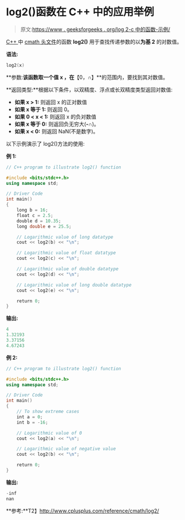 # log2()函数在 C++ 中的应用举例

> 原文:[https://www . geeksforgeeks . org/log 2-c 中的函数-示例/](https://www.geeksforgeeks.org/log2-function-in-c-with-examples/)

[C++ ](https://www.geeksforgeeks.org/c-plus-plus/) 中 [cmath 头文件](https://www.geeksforgeeks.org/c-mathematical-functions/)的函数 **log2()** 用于查找传递参数的以**为基 2** 的对数值。

**语法:**

```cpp
log2(x)
```

**参数:**该函数取一个值 **x** ，在**【0，∩】**的范围内，要找到其对数值。

**返回类型:**根据以下条件，以双精度、浮点或长双精度类型返回对数值:

*   **如果 x > 1:** 则返回 x 的正对数值
*   **如果 x 等于 1:** 则返回 0。
*   **如果 0 < x < 1:** 则返回 x 的负对数值
*   **如果 x 等于 0:** 则返回负无穷大(**-∩**)。
*   **如果 x < 0:** 则返回 NaN(不是数字)。

以下示例演示了 log2()方法的使用:

**例 1:**

```cpp
// C++ program to illustrate log2() function

#include <bits/stdc++.h>
using namespace std;

// Driver Code
int main()
{
    long b = 16;
    float c = 2.5;
    double d = 10.35;
    long double e = 25.5;

    // Logarithmic value of long datatype
    cout << log2(b) << "\n";

    // Logarithmic value of float datatype
    cout << log2(c) << "\n";

    // Logarithmic value of double datatype
    cout << log2(d) << "\n";

    // Logarithmic value of long double datatype
    cout << log2(e) << "\n";

    return 0;
}
```

**输出:**

```cpp
4
1.32193
3.37156
4.67243

```

**例 2:**

```cpp
// C++ program to illustrate log2() function

#include <bits/stdc++.h>
using namespace std;

// Driver Code
int main()
{
    // To show extreme cases
    int a = 0;
    int b = -16;

    // Logarithmic value of 0
    cout << log2(a) << "\n";

    // Logarithmic value of negative value
    cout << log2(b) << "\n";

    return 0;
}
```

**输出:**

```cpp
-inf
nan

```

**参考:**T2】http://www.cplusplus.com/reference/cmath/log2/